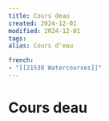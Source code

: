 ```yaml
---
title: Cours deau
created: 2024-12-01
modified: 2024-12-01
tags: 
alias: Cours d'eau

french:
- "[[21538 Watercourses]]"
---
```

# Cours deau
